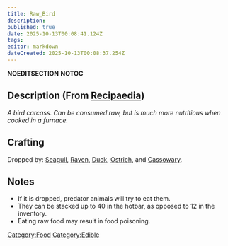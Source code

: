 ```yaml
---
title: Raw_Bird
description: 
published: true
date: 2025-10-13T00:08:41.124Z
tags: 
editor: markdown
dateCreated: 2025-10-13T00:08:37.254Z
---
```


__NOEDITSECTION__ __NOTOC__

## Description (From [Recipaedia](.. "wikilink"))

*A bird carcass. Can be consumed raw, but is much more nutritious when
cooked in a furnace.*

## Crafting

Dropped by: [Seagull](../../Bestiary/Seagull.md "wikilink"), [Raven](../../Bestiary/Raven.md "wikilink"),
[Duck](Duck "wikilink"), [Ostrich](Ostrich "wikilink"), and
[Cassowary](Cassowary "wikilink"). 

## Notes

  - If it is dropped, predator animals will try to eat them.
  - They can be stacked up to 40 in the hotbar, as opposed to 12 in the
    inventory.
  - Eating raw food may result in food poisoning.

[Category:Food](Category:Food "wikilink")
[Category:Edible](Category:Edible "wikilink")